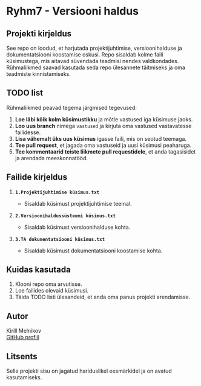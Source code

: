 # Ryhm7 - Versiooni haldus

## Projekti kirjeldus
See repo on loodud, et harjutada projektijuhtimise, versioonihalduse ja dokumentatsiooni koostamise oskusi. Repo sisaldab kolme faili küsimustega, mis aitavad süvendada teadmisi nendes valdkondades. Rühmaliikmed saavad kasutada seda repo ülesannete täitmiseks ja oma teadmiste kinnistamiseks.

## TODO list
Rühmaliikmed peavad tegema järgmised tegevused:
1. **Loe läbi kõik kolm küsimustikku** ja mõtle vastused iga küsimuse jaoks.
2. **Loo uus branch** nimega `vastused` ja kirjuta oma vastused vastavatesse failidesse.
3. **Lisa vähemalt üks uus küsimus** igasse faili, mis on seotud teemaga.
4. **Tee pull request**, et jagada oma vastuseid ja uusi küsimusi peaharuga.
5. **Tee kommentaarid teiste liikmete pull requestidele**, et anda tagasisidet ja arendada meeskonnatööd.

## Failide kirjeldus
1. **`1.Projektijuhtimise küsimus.txt`**  
   - Sisaldab küsimust projektijuhtimise teemal.  

2. **`2.Versioonihaldussüsteemi küsimus.txt`**  
   - Sisaldab küsimust versioonihalduse kohta.  

3. **`3.TA dokumentatsiooni küsimus.txt`**  
   - Sisaldab küsimust dokumentatsiooni koostamise kohta.  

## Kuidas kasutada
1. Klooni repo oma arvutisse.  
2. Loe failides olevaid küsimusi.  
3. Täida TODO listi ülesandeid, et anda oma panus projekti arendamisse.

## Autor
Kirill Melnikov  
[GitHub profiil](https://github.com/d3zm4n7)

## Litsents
Selle projekti sisu on jagatud hariduslikel eesmärkidel ja on avatud kasutamiseks.
